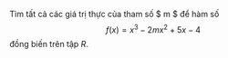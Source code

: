 Tìm tất cả các giá trị thực của tham số $ m $ để hàm số
$$ f(x)=x^3-2mx^2+5x-4$$ đồng biến trên tập $R$.